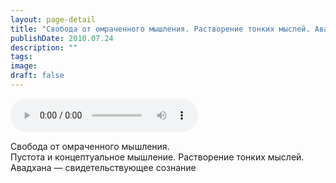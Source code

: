 ```yaml
---
layout: page-detail
title: "Свобода от омраченного мышления. Растворение тонких мыслей. Авадхана"
publishDate: 2010.07.24
description: ""
tags:
image:
draft: false
---
```


<audio title="2010.07.24 - Свобода от омраченного мышления. Растворение тонких мыслей. Авадхана.mp3" src="https://filer-api.advayta.org/v1.0/public/files/75688" controls=""></audio>

 Свобода от омраченного мышления.  
 Пустота и концептуальное мышление. Растворение тонких мыслей.  
 Авадхана — свидетельствующее сознание   

  
